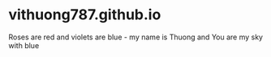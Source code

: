 # vithuong787.github.io
Roses are red and violets are blue - my name is Thuong and You are my sky with blue
